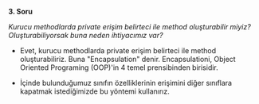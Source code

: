 **3. Soru**
   
   _Kurucu methodlarda private erişim belirteci ile method oluşturabilir miyiz? OIuşturabiliyorsak buna neden ihtiyacımız var?_

- Evet, kurucu methodlarda private erişim belirteci ile method oluşturabiliriz. Buna "Encapsulation" denir. Encapsulationi, Object Oriented Programing (OOP)'in 4 temel prensibinden birisidir.

- İçinde bulunduğumuz sınıfın özelliklerinin erişimini diğer sınıflara kapatmak istediğimizde bu yöntemi kullanırız.


